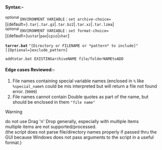 #### Syntax:-
<SUP>optional</SUP> `ENVIRONMENT VARIABLE` : `set archive-choice=`[{default=}`.tar|.tar.gz`|`.tar.bz2`|`.tar.xz`|`.tar.lzma`]<br>
<SUP>optional</SUP> `ENVIRONMENT VARIABLE` : `set format-choice=`[{default=}`ustar`|`pax`|`cpio`|`shar`]

<b>`tarrer.bat`</b> `"[Directory or FILENAME or *pattern* to include]"` `[{Optional=}exclude_pattern]`

`addtotar.bat EXISTINGarchiveNAME file/folderNAMEtoADD`

#### Edge cases Reviewed:-
1. File names containing special variable names (enclosed in `%` like `%special_name%` could be mis interpreted but will return a file not found error. (`9009`)
2. File names cannot contain Double quotes as part of the name, but should be enclosed in them `"file name"`

>[!WARNING]
>do not use Drag 'n' Drop generally, especially with multiple items<br>
>multiple items are not supported/processed.<br>
>(the script does not parse file/directory names properly if passed thru the GUI because Windows does not pass arguments to the script in a useful format.)

